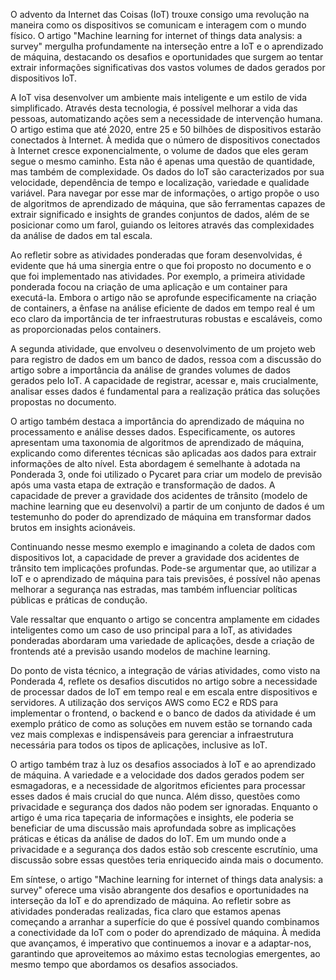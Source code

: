 O advento da Internet das Coisas (IoT) trouxe consigo uma revolução na maneira como os dispositivos se comunicam e interagem com o mundo físico. O artigo "Machine learning for internet of things data analysis: a survey" mergulha profundamente na interseção entre a IoT e o aprendizado de máquina, destacando os desafios e oportunidades que surgem ao tentar extrair informações significativas dos vastos volumes de dados gerados por dispositivos IoT. 

A IoT visa desenvolver um ambiente mais inteligente e um estilo de vida simplificado. Através desta tecnologia, é possível melhorar a vida das pessoas, automatizando ações sem a necessidade de intervenção humana. O artigo estima que até 2020, entre 25 e 50 bilhões de dispositivos estarão conectados à Internet. À medida que o número de dispositivos conectados à Internet cresce exponencialmente, o volume de dados que eles geram segue o mesmo caminho. Esta não é apenas uma questão de quantidade, mas também de complexidade. Os dados do IoT são caracterizados por sua velocidade, dependência de tempo e localização, variedade e qualidade variável. Para navegar por esse mar de informações, o artigo propõe o uso de algoritmos de aprendizado de máquina, que são ferramentas capazes de extrair significado e insights de grandes conjuntos de dados, além de se posicionar como um farol, guiando os leitores através das complexidades da análise de dados em tal escala.

Ao refletir sobre as atividades ponderadas que foram desenvolvidas, é evidente que há uma sinergia entre o que foi proposto no documento e o que foi implementado nas atividades. Por exemplo, a primeira atividade ponderada focou na criação de uma aplicação e um container para executá-la. Embora o artigo não se aprofunde especificamente na criação de containers, a ênfase na análise eficiente de dados em tempo real é um eco claro da importância de ter infraestruturas robustas e escaláveis, como as proporcionadas pelos containers.

A segunda atividade, que envolveu o desenvolvimento de um projeto web para registro de dados em um banco de dados, ressoa com a discussão do artigo sobre a importância da análise de grandes volumes de dados gerados pelo IoT. A capacidade de registrar, acessar e, mais crucialmente, analisar esses dados é fundamental para a realização prática das soluções propostas no documento.

O artigo também destaca a importância do aprendizado de máquina no processamento e análise desses dados. Especificamente, os autores apresentam uma taxonomia de algoritmos de aprendizado de máquina, explicando como diferentes técnicas são aplicadas aos dados para extrair informações de alto nível. Esta abordagem é semelhante à adotada na Ponderada 3, onde foi utilizado o Pycaret para criar um modelo de previsão após uma vasta etapa de extração e transformação de dados. A capacidade de prever a gravidade dos acidentes de trânsito (modelo de machine learning que eu desenvolvi) a partir de um conjunto de dados é um testemunho do poder do aprendizado de máquina em transformar dados brutos em insights acionáveis.

Continuando nesse mesmo exemplo e imaginando a coleta de dados com dispositivos Iot, a capacidade de prever a gravidade dos acidentes de trânsito tem implicações profundas. Pode-se argumentar que, ao utilizar a IoT e o aprendizado de máquina para tais previsões, é possível não apenas melhorar a segurança nas estradas, mas também influenciar políticas públicas e práticas de condução.

Vale ressaltar que enquanto o artigo se concentra amplamente em cidades inteligentes como um caso de uso principal para a IoT, as atividades ponderadas abordaram uma variedade de aplicações, desde a criação de frontends até a previsão usando modelos de machine learning. 

Do ponto de vista técnico, a integração de várias atividades, como visto na Ponderada 4, reflete os desafios discutidos no artigo sobre a necessidade de processar dados de IoT em tempo real e em escala entre dispositivos e servidores. A utilização dos serviços AWS como EC2 e RDS para implementar o frontend, o backend e o banco de dados da atividade é um exemplo prático de como as soluções em nuvem estão se tornando cada vez mais complexas e indispensáveis para gerenciar a infraestrutura necessária para todos os tipos de aplicações, inclusive as IoT.

O artigo também traz à luz os desafios associados à IoT e ao aprendizado de máquina. A variedade e a velocidade dos dados gerados podem ser esmagadoras, e a necessidade de algoritmos eficientes para processar esses dados é mais crucial do que nunca. Além disso, questões como privacidade e segurança dos dados não podem ser ignoradas. Enquanto o artigo é uma rica tapeçaria de informações e insights, ele poderia se beneficiar de uma discussão mais aprofundada sobre as implicações práticas e éticas da análise de dados do IoT. Em um mundo onde a privacidade e a segurança dos dados estão sob crescente escrutínio, uma discussão sobre essas questões teria enriquecido ainda mais o documento.

Em síntese, o artigo "Machine learning for internet of things data analysis: a survey" oferece uma visão abrangente dos desafios e oportunidades na interseção da IoT e do aprendizado de máquina. Ao refletir sobre as atividades ponderadas realizadas, fica claro que estamos apenas começando a arranhar a superfície do que é possível quando combinamos a conectividade da IoT com o poder do aprendizado de máquina. À medida que avançamos, é imperativo que continuemos a inovar e a adaptar-nos, garantindo que aproveitemos ao máximo estas tecnologias emergentes, ao mesmo tempo que abordamos os desafios associados.